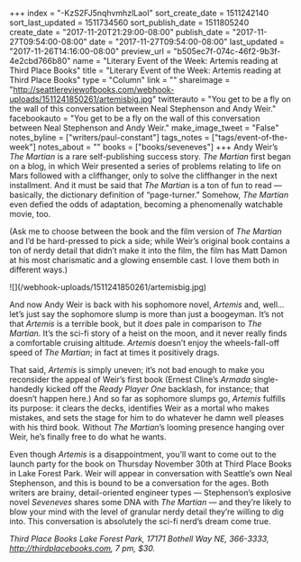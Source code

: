+++
index = "-KzS2FJ5nqhvmhzlLaoI"
sort_create_date = 1511242140
sort_last_updated = 1511734560
sort_publish_date = 1511805240
create_date = "2017-11-20T21:29:00-08:00"
publish_date = "2017-11-27T09:54:00-08:00"
date = "2017-11-27T09:54:00-08:00"
last_updated = "2017-11-26T14:16:00-08:00"
preview_url = "b505ec7f-074c-46f2-9b3f-4e2cbd766b80"
name = "Literary Event of the Week: Artemis reading at Third Place Books"
title = "Literary Event of the Week: Artemis reading at Third Place Books"
type = "Column"
link = ""
shareimage = "http://seattlereviewofbooks.com/webhook-uploads/1511241850261/artemisbig.jpg"
twitterauto = "You get to be a fly on the wall of this conversation between Neal Stephenson and Andy Weir."
facebookauto = "You get to be a fly on the wall of this conversation between Neal Stephenson and Andy Weir."
make_image_tweet = "False"
notes_byline = ["writers/paul-constant"]
tags_notes = ["tags/event-of-the-week"]
notes_about = ""
books = ["books/seveneves"]
+++
Andy Weir’s *The Martian* is a rare self-publishing success story. *The Martian* first began on a blog, in which Weir presented a series of problems relating to life on Mars followed with a cliffhanger, only to solve the cliffhanger in the next installment. And it must be said that *The Martian* is a ton of fun to read — basically, the dictionary definition of “page-turner.” Somehow, *The Martian* even defied the odds of adaptation, becoming a phenomenally watchable movie, too. 

(Ask me to choose between the book and the film version of *The Martian* and I’d be hard-pressed to pick a side; while Weir’s original book contains a ton of nerdy detail that didn’t make it into the film, the film has Matt Damon at his most charismatic and a glowing ensemble cast. I love them both in different ways.)

<p class="image-left">![](/webhook-uploads/1511241850261/artemisbig.jpg)</p>

And now Andy Weir is back with his sophomore novel, *Artemis* and, well…let’s just say the sophomore slump is more than just a boogeyman. It’s not that *Artemis* is a terrible book, but it *does* pale in comparison to *The Martian*. It’s the sci-fi story of a heist on the moon, and it never really finds a comfortable cruising altitude. *Artemis* doesn’t enjoy the wheels-fall-off speed of *The Martian*; in fact at times it positively drags.

That said, *Artemis* is simply uneven; it’s not bad enough to make you reconsider the appeal of Weir’s first book (Ernest Cline’s *Armada* single-handedly kicked off the *Ready Player One* backlash, for instance; that doesn’t happen here.) And so far as sophomore slumps go, *Artemis* fulfills its purpose: it clears the decks, identifies Weir as a mortal who makes mistakes, and sets the stage for him to do whatever he damn well pleases with his third book. Without *The Martian*’s looming presence hanging over Weir, he’s finally free to do what he wants.

Even though *Artemis* is a disappointment, you’ll want to come out to the launch party for the book on Thursday November 30th at Third Place Books in Lake Forest Park. Weir will appear in conversation with Seattle’s own Neal Stephenson, and this is bound to be a conversation for the ages. Both writers are brainy, detail-oriented engineer types — Stephenson’s explosive novel *Seveneves* shares some DNA with *The Martian* — and they’re likely to blow your mind with the level of granular nerdy detail they’re willing to dig into. This conversation is absolutely the sci-fi nerd’s dream come true.

*Third Place Books Lake Forest Park, 17171 Bothell Way NE, 366-3333, http://thirdplacebooks.com, 7 pm, $30.*
